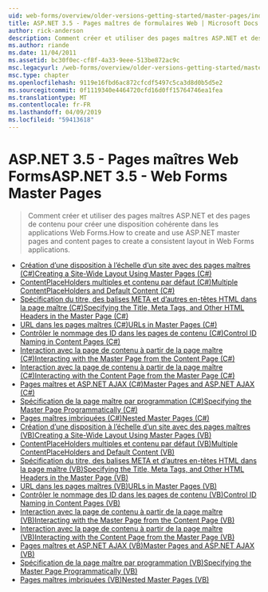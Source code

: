 ```yaml
---
uid: web-forms/overview/older-versions-getting-started/master-pages/index
title: ASP.NET 3.5 - Pages maîtres de formulaires Web | Microsoft Docs
author: rick-anderson
description: Comment créer et utiliser des pages maîtres ASP.NET et des pages de contenu pour créer une disposition cohérente dans les applications Web Forms.
ms.author: riande
ms.date: 11/04/2011
ms.assetid: bc30f0ec-cf8f-4a33-9eee-513be872ac9c
msc.legacyurl: /web-forms/overview/older-versions-getting-started/master-pages
msc.type: chapter
ms.openlocfilehash: 9119e16fbd6ac872cfcdf5497c5ca3d8d0b5d5e2
ms.sourcegitcommit: 0f1119340e4464720cfd16d0ff15764746ea1fea
ms.translationtype: MT
ms.contentlocale: fr-FR
ms.lasthandoff: 04/09/2019
ms.locfileid: "59413618"
---
```

# <a name="aspnet-35---web-forms-master-pages"></a><span data-ttu-id="7d394-103">ASP.NET 3.5 - Pages maîtres Web Forms</span><span class="sxs-lookup"><span data-stu-id="7d394-103">ASP.NET 3.5 - Web Forms Master Pages</span></span>

> <span data-ttu-id="7d394-104">Comment créer et utiliser des pages maîtres ASP.NET et des pages de contenu pour créer une disposition cohérente dans les applications Web Forms.</span><span class="sxs-lookup"><span data-stu-id="7d394-104">How to create and use ASP.NET master pages and content pages to create a consistent layout in Web Forms applications.</span></span>


- [<span data-ttu-id="7d394-105">Création d’une disposition à l’échelle d’un site avec des pages maîtres (C#)</span><span class="sxs-lookup"><span data-stu-id="7d394-105">Creating a Site-Wide Layout Using Master Pages (C#)</span></span>](creating-a-site-wide-layout-using-master-pages-cs.md)
- [<span data-ttu-id="7d394-106">ContentPlaceHolders multiples et contenu par défaut (C#)</span><span class="sxs-lookup"><span data-stu-id="7d394-106">Multiple ContentPlaceHolders and Default Content (C#)</span></span>](multiple-contentplaceholders-and-default-content-cs.md)
- [<span data-ttu-id="7d394-107">Spécification du titre, des balises META et d’autres en-têtes HTML dans la page maître (C#)</span><span class="sxs-lookup"><span data-stu-id="7d394-107">Specifying the Title, Meta Tags, and Other HTML Headers in the Master Page (C#)</span></span>](specifying-the-title-meta-tags-and-other-html-headers-in-the-master-page-cs.md)
- [<span data-ttu-id="7d394-108">URL dans les pages maîtres (C#)</span><span class="sxs-lookup"><span data-stu-id="7d394-108">URLs in Master Pages (C#)</span></span>](urls-in-master-pages-cs.md)
- [<span data-ttu-id="7d394-109">Contrôler le nommage des ID dans les pages de contenu (C#)</span><span class="sxs-lookup"><span data-stu-id="7d394-109">Control ID Naming in Content Pages (C#)</span></span>](control-id-naming-in-content-pages-cs.md)
- [<span data-ttu-id="7d394-110">Interaction avec la page de contenu à partir de la page maître (C#)</span><span class="sxs-lookup"><span data-stu-id="7d394-110">Interacting with the Master Page from the Content Page (C#)</span></span>](interacting-with-the-master-page-from-the-content-page-cs.md)
- [<span data-ttu-id="7d394-111">Interaction avec la page de contenu à partir de la page maître (C#)</span><span class="sxs-lookup"><span data-stu-id="7d394-111">Interacting with the Content Page from the Master Page (C#)</span></span>](interacting-with-the-content-page-from-the-master-page-cs.md)
- [<span data-ttu-id="7d394-112">Pages maîtres et ASP.NET AJAX (C#)</span><span class="sxs-lookup"><span data-stu-id="7d394-112">Master Pages and ASP.NET AJAX (C#)</span></span>](master-pages-and-asp-net-ajax-cs.md)
- [<span data-ttu-id="7d394-113">Spécification de la page maître par programmation (C#)</span><span class="sxs-lookup"><span data-stu-id="7d394-113">Specifying the Master Page Programmatically (C#)</span></span>](specifying-the-master-page-programmatically-cs.md)
- [<span data-ttu-id="7d394-114">Pages maîtres imbriquées (C#)</span><span class="sxs-lookup"><span data-stu-id="7d394-114">Nested Master Pages (C#)</span></span>](nested-master-pages-cs.md)
- [<span data-ttu-id="7d394-115">Création d’une disposition à l’échelle d’un site avec des pages maîtres (VB)</span><span class="sxs-lookup"><span data-stu-id="7d394-115">Creating a Site-Wide Layout Using Master Pages (VB)</span></span>](creating-a-site-wide-layout-using-master-pages-vb.md)
- [<span data-ttu-id="7d394-116">ContentPlaceHolders multiples et contenu par défaut (VB)</span><span class="sxs-lookup"><span data-stu-id="7d394-116">Multiple ContentPlaceHolders and Default Content (VB)</span></span>](multiple-contentplaceholders-and-default-content-vb.md)
- [<span data-ttu-id="7d394-117">Spécification du titre, des balises META et d’autres en-têtes HTML dans la page maître (VB)</span><span class="sxs-lookup"><span data-stu-id="7d394-117">Specifying the Title, Meta Tags, and Other HTML Headers in the Master Page (VB)</span></span>](specifying-the-title-meta-tags-and-other-html-headers-in-the-master-page-vb.md)
- [<span data-ttu-id="7d394-118">URL dans les pages maîtres (VB)</span><span class="sxs-lookup"><span data-stu-id="7d394-118">URLs in Master Pages (VB)</span></span>](urls-in-master-pages-vb.md)
- [<span data-ttu-id="7d394-119">Contrôler le nommage des ID dans les pages de contenu (VB)</span><span class="sxs-lookup"><span data-stu-id="7d394-119">Control ID Naming in Content Pages (VB)</span></span>](control-id-naming-in-content-pages-vb.md)
- [<span data-ttu-id="7d394-120">Interaction avec la page de contenu à partir de la page maître (VB)</span><span class="sxs-lookup"><span data-stu-id="7d394-120">Interacting with the Master Page from the Content Page (VB)</span></span>](interacting-with-the-master-page-from-the-content-page-vb.md)
- [<span data-ttu-id="7d394-121">Interaction avec la page de contenu à partir de la page maître (VB)</span><span class="sxs-lookup"><span data-stu-id="7d394-121">Interacting with the Content Page from the Master Page (VB)</span></span>](interacting-with-the-content-page-from-the-master-page-vb.md)
- [<span data-ttu-id="7d394-122">Pages maîtres et ASP.NET AJAX (VB)</span><span class="sxs-lookup"><span data-stu-id="7d394-122">Master Pages and ASP.NET AJAX (VB)</span></span>](master-pages-and-asp-net-ajax-vb.md)
- [<span data-ttu-id="7d394-123">Spécification de la page maître par programmation (VB)</span><span class="sxs-lookup"><span data-stu-id="7d394-123">Specifying the Master Page Programmatically (VB)</span></span>](specifying-the-master-page-programmatically-vb.md)
- [<span data-ttu-id="7d394-124">Pages maîtres imbriquées (VB)</span><span class="sxs-lookup"><span data-stu-id="7d394-124">Nested Master Pages (VB)</span></span>](nested-master-pages-vb.md)
